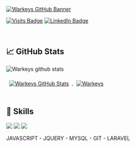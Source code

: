 [![Warkeys GitHub Banner](https://i.imgur.com/Fj7F6RH.png)](https://github.com/warkeys)

[![Visits Badge](https://badges.pufler.dev/visits/warkeys/warkeys)](https://github.com/warkeys)
[![LinkedIn Badge](https://img.shields.io/badge/LinkedIn-Profile-informational?style=flat&logo=linkedin&logoColor=white&color=0D76A8)](https://www.linkedin.com/in/hector-loiz)

<br>

## &#x1f4c8; GitHub Stats

![Warkeys github stats](https://github-readme-stats.vercel.app/api?username=warkeys&show_icons=true&hide_border=true&theme=radical)


<a href="https://github.com/warkeys">
  <img align="center" style="margin:0.5rem" src="https://github-readme-stats.vercel.app/api?username=warkeys&show_icons=true&line_height=27&count_private=true&theme=radical" alt="Warkeys GitHub Stats" />
</a>

<a href="https://github.com/warkeys">
  <img align="center" style="margin:0.5rem" src="https://github-readme-stats.vercel.app/api/top-langs/?username=warkeys&theme=radical" alt="Warkeys" />
</a>

<br>
<br>

## 💼 Skills

![](https://img.shields.io/badge/back-laravel-red)
![](https://img.shields.io/badge/front-javascript-yellow)
![](https://img.shields.io/badge/front-bootstrap-blue)

JAVASCRIPT - JQUERY - MYSQL - GIT - LARAVEL
